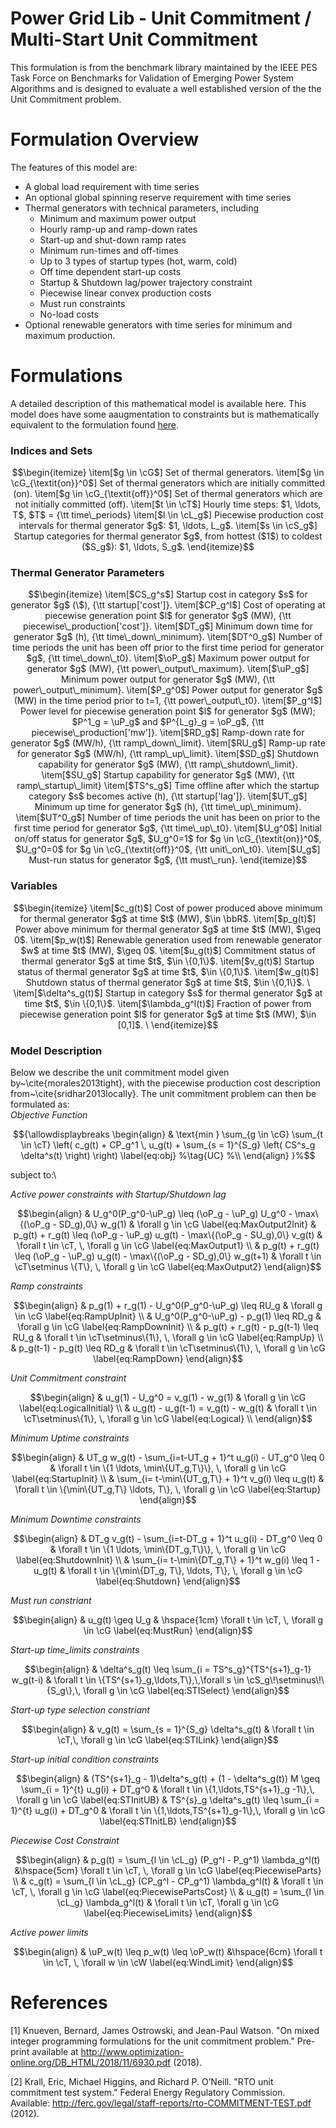# Power Grid Lib - Unit Commitment / Multi-Start Unit Commitment
This formulation is from the benchmark library maintained by the IEEE PES Task Force on Benchmarks for Validation of Emerging Power System Algorithms and is designed to evaluate a well established version of the the Unit Commitment problem.

# Formulation Overview
 The features of this model are:
- A global load requirement with time series
- An optional global spinning reserve requirement with time series
- Thermal generators with technical parameters, including
  - Minimum and maximum power output
  - Hourly ramp-up and ramp-down rates
  - Start-up and shut-down ramp rates
  - Minimum run-times and off-times
  - Up to 3 types of startup types (hot, warm, cold)
  - Off time dependent start-up costs
  - Startup & Shutdown lag/power trajectory constraint
  - Piecewise linear convex production costs
  - Must run constraints
  - No-load costs
- Optional renewable generators with time series for minimum and maximum production.


# Formulations
A detailed description of this mathematical model is available here. This model does have some aaugmentation to constraints but is mathematically equivalent to the formulation found [here](https://github.com/power-grid-lib/pglib-uc/blob/master/MODEL.pdf).
### Indices and Sets
```math
\begin{itemize}
	\item[$g \in \cG$] Set of thermal generators.
	\item[$g \in \cG_{\textit{on}}^0$] Set of thermal generators which are initially committed (on).
	\item[$g \in \cG_{\textit{off}}^0$] Set of thermal generators which are not initially committed (off).
	\item[$t \in \cT$] Hourly time steps: $1, \ldots, T$, $T$ = {\tt time\_periods}
	\item[$l \in \cL_g$] Piecewise production cost intervals for thermal generator $g$: $1, \ldots, L_g$.
	\item[$s \in \cS_g$] Startup categories for thermal generator $g$, from hottest ($1$) to coldest ($S_g$): $1, \ldots, S_g$.
\end{itemize}
```

### Thermal Generator Parameters
```math
\begin{itemize}
	\item[$CS_g^s$]  Startup cost in category $s$ for generator $g$ (\$), {\tt startup['cost']}.
	\item[$CP_g^l$]  Cost of operating at piecewise generation point $l$ for generator $g$ (MW), {\tt piecewise\_production['cost']}.
	\item[$DT_g$]    Minimum down time for generator $g$ (h), {\tt time\_down\_minimum}.
	\item[$DT^0_g$] Number of time periods the unit has been off prior to the first time period for generator $g$, {\tt time\_down\_t0}.
	\item[$\oP_g$]   Maximum power output for generator $g$ (MW), {\tt power\_output\_maximum}.
	\item[$\uP_g$]   Minimum power output for generator $g$ (MW), {\tt power\_output\_minimum}.
	\item[$P_g^0$]   Power output for generator $g$ (MW) in the time period prior to t=1, {\tt power\_output\_t0}.
	\item[$P_g^l$]   Power level for piecewise generation point $l$ for generator $g$ (MW); $P^1_g = \uP_g$ and $P^{L_g}_g = \oP_g$, {\tt piecewise\_production['mw']}.
	\item[$RD_g$]    Ramp-down rate for generator $g$ (MW/h), {\tt ramp\_down\_limit}.
	\item[$RU_g$]    Ramp-up rate for generator $g$ (MW/h), {\tt ramp\_up\_limit}.
	\item[$SD_g$]    Shutdown capability for generator $g$ (MW), {\tt ramp\_shutdown\_limit}.
	\item[$SU_g$]    Startup capability for generator $g$ (MW), {\tt ramp\_startup\_limit}
	\item[$TS^s_g$] Time offline after which the startup category $s$ becomes active (h), {\tt startup['lag']}.
	\item[$UT_g$]    Minimum up time for generator $g$ (h), {\tt time\_up\_minimum}.
	\item[$UT^0_g$] Number of time periods the unit has been on prior to the first time period for generator $g$, {\tt time\_up\_t0}.
	\item[$U_g^0$]  Initial on/off status for generator $g$, $U_g^0=1$ for $g \in \cG_{\textit{on}}^0$, $U_g^0=0$ for $g \in \cG_{\textit{off}}^0$,  {\tt unit\_on\_t0}.
	\item[$U_g$] 	Must-run status for generator $g$, {\tt must\_run}.
\end{itemize}
```

### Variables
```math
\begin{itemize}
	\item[$c_g(t)$]    Cost of power produced above minimum for thermal generator $g$ at time $t$ (MW), $\in \bbR$.
	\item[$p_g(t)$]    Power above minimum for thermal generator $g$ at time $t$ (MW), $\geq 0$.
	\item[$p_w(t)$]  Renewable generation used from renewable generator $w$ at time $t$ (MW), $\geq 0$.
	\item[$u_g(t)$]    Commitment status of thermal generator $g$ at time $t$, $\in \{0,1\}$.
	\item[$v_g(t)$]    Startup status of thermal generator $g$ at time $t$, $\in \{0,1\}$.
	\item[$w_g(t)$]    Shutdown status of thermal generator $g$ at time $t$, $\in \{0,1\}$. \
	\item[$\delta^s_g(t)$] Startup in category $s$ for thermal generator $g$ at time $t$, $\in \{0,1\}$.
	\item[$\lambda_g^l(t)$]  Fraction of power from piecewise generation point $l$ for generator $g$ at time $t$ (MW), $\in [0,1]$.
\
\end{itemize}
```

### Model Description
Below we describe the unit commitment model given by~\cite{morales2013tight}, with the piecewise production cost description from~\cite{sridhar2013locally}.
The unit commitment problem can then be formulated as:\
*Objective Function*
```math
{\allowdisplaybreaks
\begin{align}
    & \text{min } \sum_{g \in \cG} \sum_{t \in \cT} \left( c_g(t) + CP_g^1 \, u_g(t) + \sum_{s = 1}^{S_g} \left( CS^s_g \delta^s(t) \right) \right) \label{eq:obj} %\tag{UC} %\\
\end{align}
}%
```
subject to:\

*Active power constraints with Startup/Shutdown lag*
```math
\begin{align}
		& U_g^0(P_g^0-\uP_g) \leq (\oP_g - \uP_g) U_g^0 - \max\{(\oP_g - SD_g),0\} w_g(1) & \forall g \in \cG \label{eq:MaxOutput2Init}
		& p_g(t) + r_g(t) \leq (\oP_g - \uP_g) u_g(t) - \max\{(\oP_g - SU_g),0\} v_g(t) & \forall t \in \cT, \, \forall g \in \cG \label{eq:MaxOutput1} \\
		& p_g(t) + r_g(t) \leq (\oP_g - \uP_g) u_g(t) - \max\{(\oP_g - SD_g),0\} w_g(t+1) & \forall t \in \cT\setminus \{T\}, \, \forall g \in \cG \label{eq:MaxOutput2}
\end{align}
```
*Ramp constraints*
```math
\begin{align}
		& p_g(1) + r_g(1) - U_g^0(P_g^0-\uP_g) \leq RU_g & \forall g \in \cG \label{eq:RampUpInit} \\
		& U_g^0(P_g^0-\uP_g) - p_g(1) \leq RD_g & \forall g \in \cG \label{eq:RampDownInit} \\
		& p_g(t) + r_g(t) - p_g(t-1) \leq RU_g & \forall t \in \cT\setminus\{1\}, \, \forall g \in \cG \label{eq:RampUp} \\
		& p_g(t-1) - p_g(t) \leq RD_g & \forall t \in \cT\setminus\{1\}, \, \forall g \in \cG \label{eq:RampDown}
\end{align}
```
*Unit Commitment constraint*
```math
\begin{align}
		& u_g(1) - U_g^0 = v_g(1) - w_g(1) & \forall g \in \cG \label{eq:LogicalInitial} \\
		& u_g(t) - u_g(t-1) = v_g(t) - w_g(t) & \forall t \in \cT\setminus\{1\}, \, \forall g \in \cG \label{eq:Logical} \\
\end{align}
```

*Minimum Uptime constraints*
```math
\begin{align}
		& UT_g w_g(t) - \sum_{i=t-UT_g + 1}^t u_g(i) - UT_g^0 \leq 0 & \forall t \in \{1 \ldots, \min\{UT_g,T\}\}, \, \forall g \in \cG \label{eq:StartupInit} \\
		& \sum_{i= t-\min\{UT_g,T\} + 1}^t v_g(i) \leq u_g(t) & \forall t \in \{\min\{UT_g,T\} \ldots, T\}, \, \forall g \in \cG \label{eq:Startup}
\end{align}
```

*Minimum Downtime constraints*
```math
\begin{align}
		& DT_g v_g(t) - \sum_{i=t-DT_g + 1}^t u_g(i) - DT_g^0 \leq 0 & \forall t \in \{1 \ldots, \min\{DT_g,T\}\}, \, \forall g \in \cG \label{eq:ShutdownInit} \\
		& \sum_{i= t-\min\{DT_g,T\} + 1}^t w_g(i) \leq 1 - u_g(t) & \forall t \in \{\min\{DT_g, T\}, \ldots, T\}, \, \forall g \in \cG \label{eq:Shutdown}
\end{align}
```

*Must run constriant*
```math
\begin{align}
		& u_g(t) \geq U_g & \hspace{1cm} \forall t \in \cT, \, \forall g \in \cG \label{eq:MustRun}
\end{align}
```
*Start-up time_limits constraints*
```math
\begin{align}
		& \delta^s_g(t) \leq \sum_{i = TS^s_g}^{TS^{s+1}_g-1} w_g(t-i) & \forall t \in \{TS^{s+1}_g,\ldots,T\},\,\forall s \in \cS_g\!\setminus\!\{S_g\},\,  \forall g \in \cG \label{eq:STISelect}
\end{align}
```

*Start-up type selection constriant*
```math
\begin{align}
		& v_g(t) = \sum_{s = 1}^{S_g} \delta^s_g(t) & \forall t \in \cT,\, \forall g \in \cG \label{eq:STILink}
\end{align}
```

*Start-up initial condition constraints*
```math
\begin{align}
		& (TS^{s+1}_g - 1)\delta^s_g(t) + (1 - \delta^s_g(t)) M \geq \sum_{i = 1}^{t} u_g(i) + DT_g^0 & \forall t \in \{1,\ldots,TS^{s+1}_g -1\},\, \forall g \in \cG \label{eq:STInitUB}
		& TS^{s}_g \delta^s_g(t)  \leq \sum_{i = 1}^{t} u_g(i) + DT_g^0 & \forall t \in \{1,\ldots,TS^{s+1}_g-1\},\, \forall g \in \cG \label{eq:STInitLB}
\end{align}
```

*Piecewise Cost Constraint*
```math
\begin{align}
		& p_g(t) = \sum_{l \in \cL_g} (P_g^l - P_g^1) \lambda_g^l(t) &\hspace{5cm} \forall t \in \cT, \, \forall g \in \cG \label{eq:PiecewiseParts} \\
		& c_g(t) = \sum_{l \in \cL_g} (CP_g^l - CP_g^1) \lambda_g^l(t) & \forall t \in \cT, \, \forall g \in \cG \label{eq:PiecewisePartsCost} \\
		& u_g(t) = \sum_{l \in \cL_g} \lambda_g^l(t) & \forall t \in \cT, \forall g \in \cG \label{eq:PiecewiseLimits}
\end{align}
```

*Active power limits*
```math
\begin{align}
		& \uP_w(t) \leq p_w(t) \leq \oP_w(t) &\hspace{6cm} \forall t \in \cT, \, \forall w \in \cW \label{eq:WindLimit}
\end{align}
```

# References

[1] Knueven, Bernard, James Ostrowski, and Jean-Paul Watson. "On mixed integer programming formulations for the unit commitment problem." Pre-print available at http://www.optimization-online.org/DB_HTML/2018/11/6930.pdf (2018).

[2] Krall, Eric, Michael Higgins, and Richard P. O’Neill. "RTO unit commitment test system." Federal Energy Regulatory Commission. Available: http://ferc.gov/legal/staff-reports/rto-COMMITMENT-TEST.pdf (2012).
